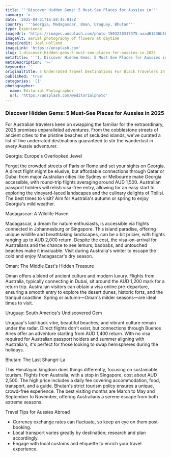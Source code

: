 ```yaml
---
title: '''Discover Hidden Gems: 5 Must-See Places for Aussies in'''
summary: '>-'
date: '2025-04-21T16:50:45.815Z'
country: '''Georgia, Madagascar, Oman, Uruguay, Bhutan'''
type: Experience
imageUrl: 'https://images.unsplash.com/photo-1503220317375-aaad61436b1b'
imageAlt: aerial photography of flowers at daytime
imageCredit: Joel Holland
imageLink: 'https://unsplash.com'
slug: 1-discover-hidden-gems-5-must-see-places-for-aussies-in-2025
metaTitle: '''1. Discover Hidden Gems: 5 Must-See Places for Aussies in 2025'''
metaDescription: '>-'
keywords: ''
originalTitle: 5 Underrated Travel Destinations For Black Travelers In 2025 - Travel Noire
published: 'true'
categories: '[]'
photographer:
  name: Editorial Photographer
  url: 'https://unsplash.com/@editorialphoto'
---
```







### Discover Hidden Gems: 5 Must-See Places for Aussies in 2025

For Australian travelers keen on swapping the familiar for the extraordinary, 2025 promises unparalleled adventures. From the cobblestone streets of ancient cities to the pristine beaches of secluded islands, we've curated a list of five underrated destinations guaranteed to stir the wanderlust in every Aussie adventurer. 

Georgia: Europe's Overlooked Jewel

Forget the crowded streets of Paris or Rome and set your sights on Georgia. A direct flight might be elusive, but affordable connections through Qatar or Dubai from major Australian cities like Sydney or Melbourne make Georgia accessible, with round-trip flights averaging around AUD 1,500. Australian passport holders will relish visa-free entry, allowing for an easy start to exploring the vineyard-laced landscapes and the culinary delights of Tbilisi. The best times to visit? Aim for Australia's autumn or spring to enjoy Georgia's mild weather.

Madagascar: A Wildlife Haven

Madagascar, a dream for nature enthusiasts, is accessible via flights connected in Johannesburg or Singapore. This island paradise, offering unique wildlife and breathtaking landscapes, can be a bit pricier, with flights ranging up to AUD 2,000 return. Despite the cost, the visa-on-arrival for Australians and the chance to see lemurs, baobabs, and untouched beaches make it invaluable. Visit during Australia's winter to escape the cold and enjoy Madagascar's dry season.

Oman: The Middle East's Hidden Treasure

Oman offers a blend of ancient culture and modern luxury. Flights from Australia, typically connecting in Dubai, sit around the AUD 1,200 mark for a return trip. Australian visitors can obtain a visa online pre-departure, ensuring a smooth entry to explore the desert dunes, historic forts, and the tranquil coastline. Spring or autumn—Oman's milder seasons—are ideal times to visit.

Uruguay: South America's Undiscovered Gem

Uruguay's laid-back vibe, beautiful beaches, and vibrant culture remain under the radar. Direct flights don't exist, but connections through Buenos Aires offer an adventure starting from AUD 1,400 return. With no visa required for Australian passport holders and summer aligning with Australia's, it's perfect for those looking to swap hemispheres during the holidays.

Bhutan: The Last Shangri-La

This Himalayan kingdom does things differently, focusing on sustainable tourism. Flights from Australia, with a stop in Singapore, cost about AUD 2,500. The high price includes a daily fee covering accommodation, food, transport, and a guide. Bhutan's strict tourism policy ensures a unique, crowd-free experience. The best visiting months are March to May and September to November, offering Australians a serene escape from both extreme seasons.

Travel Tips for Aussies Abroad

- Currency exchange rates can fluctuate, so keep an eye on them post-booking.
- Local transport varies greatly by destination; research and plan accordingly.
- Engage with local customs and etiquette to enrich your travel experience.
